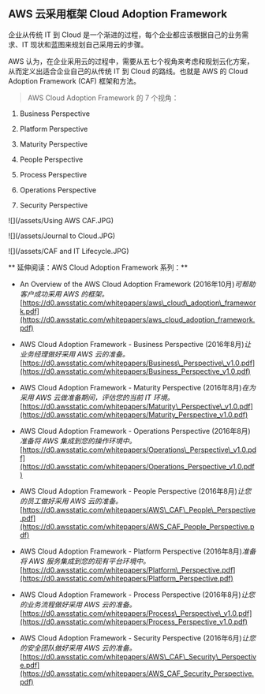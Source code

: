 ## AWS 云采用框架 Cloud Adoption Framework

企业从传统 IT 到 Cloud 是一个渐进的过程，每个企业都应该根据自己的业务需求、IT 现状和蓝图来规划自己采用云的步骤。

AWS 认为，在企业采用云的过程中，需要从五七个视角来考虑和规划云化方案，从而定义出适合企业自己的从传统 IT 到 Cloud 的路线。也就是 AWS 的 Cloud Adoption Framework \(CAF\) 框架和方法。

> AWS Cloud Adoption Framework  的 7 个视角：

1. Business Perspective

2. Platform Perspective

3. Maturity Perspective

4. People Perspective

5. Process Perspective

6. Operations Perspective

7. Security Perspective

![](/assets/Using AWS CAF.JPG)

![](/assets/Journal to Cloud.JPG)

![](/assets/CAF and IT Lifecycle.JPG)

** 延伸阅读：AWS Cloud Adoption Framework 系列：**

* An Overview of the AWS Cloud Adoption Framework \(2016年10月\)_可帮助客户成功采用 AWS 的框架。_ [https://d0.awsstatic.com/whitepapers/aws\_cloud\_adoption\_framework.pdf](https://d0.awsstatic.com/whitepapers/aws_cloud_adoption_framework.pdf)

* AWS Cloud Adoption Framework - Business Perspective \(2016年8月\)_让业务经理做好采用 AWS 云的准备。_ [https://d0.awsstatic.com/whitepapers/Business\_Perspective\_v1.0.pdf](https://d0.awsstatic.com/whitepapers/Business_Perspective_v1.0.pdf)

* AWS Cloud Adoption Framework - Maturity Perspective \(2016年8月\)_在为采用 AWS 云做准备期间，评估您的当前 IT 环境。_ [https://d0.awsstatic.com/whitepapers/Maturity\_Perspective\_v1.0.pdf](https://d0.awsstatic.com/whitepapers/Maturity_Perspective_v1.0.pdf)

* AWS Cloud Adoption Framework - Operations Perspective \(2016年8月\)_准备将 AWS 集成到您的操作环境中。_  
  [https://d0.awsstatic.com/whitepapers/Operations\_Perspective\_v1.0.pdf](https://d0.awsstatic.com/whitepapers/Operations_Perspective_v1.0.pdf)

* AWS Cloud Adoption Framework - People Perspective \(2016年8月\)_让您的员工做好采用 AWS 云的准备。_ [https://d0.awsstatic.com/whitepapers/AWS\_CAF\_People\_Perspective.pdf](https://d0.awsstatic.com/whitepapers/AWS_CAF_People_Perspective.pdf)

* AWS Cloud Adoption Framework - Platform Perspective \(2016年8月\)_准备将 AWS 服务集成到您的现有平台环境中。_ [https://d0.awsstatic.com/whitepapers/Platform\_Perspective.pdf](https://d0.awsstatic.com/whitepapers/Platform_Perspective.pdf)

* AWS Cloud Adoption Framework - Process Perspective \(2016年8月\)_让您的业务流程做好采用 AWS 云的准备。_  
  [https://d0.awsstatic.com/whitepapers/Process\_Perspective\_v1.0.pdf](https://d0.awsstatic.com/whitepapers/Process_Perspective_v1.0.pdf)

* AWS Cloud Adoption Framework - Security Perspective \(2016年6月\)_让您的安全团队做好采用 AWS 云的准备。_ [https://d0.awsstatic.com/whitepapers/AWS\_CAF\_Security\_Perspective.pdf](https://d0.awsstatic.com/whitepapers/AWS_CAF_Security_Perspective.pdf)



